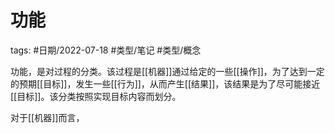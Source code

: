 # 功能

tags: #日期/2022-07-18 #类型/笔记 #类型/概念 

功能，是对过程的分类。该过程是[[机器]]通过给定的一些[[操作]]，为了达到一定的预期[[目标]]，发生一些[[行为]]，从而产生[[结果]]，该结果是为了尽可能接近[[目标]]。该分类按照实现目标内容而划分。

对于[[机器]]而言，
